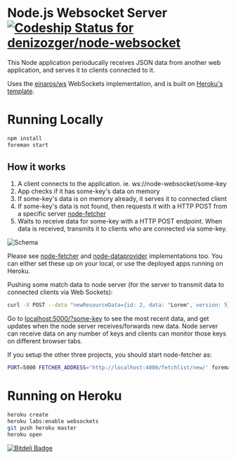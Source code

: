 # Node.js Websocket Server [ ![Codeship Status for denizozger/node-websocket](https://www.codeship.io/projects/f23cd630-2d5e-0131-ef60-2e2c57662156/status?branch=master)](https://www.codeship.io/projects/9341)

This Node application perioducally receives JSON data from another web application, and serves it to clients connected to it.

Uses the [einaros/ws](http://einaros.github.io/ws/) WebSockets implementation, and is built on [Heroku's template](https://github.com/heroku-examples/node-ws-test).

# Running Locally

``` bash
npm install
foreman start
```

## How it works

1. A client connects to the application. ie. ws://node-websocket/some-key
2. App checks if it has some-key's data on memory
3. If some-key's data is on memory already, it serves it to connected client
4. If some-key's data is not found, then requests it with a HTTP POST from a specific server [node-fetcher](https://github.com/denizozger/node-fetcher)
5. Waits to receive data for some-key with a HTTP POST endpoint. When data is received, transmits it to clients who are connected via some-key.

![Schema](http://i39.tinypic.com/2hnrght.png)

Please see [node-fetcher](https://github.com/denizozger/node-fetcher) and [node-dataprovider](https://github.com/denizozger/node-dataprovider) implementations too. You can either set these up on your local, or use the deployed apps running on Heroku.

Pushing some match data to node server (for the server to transmit data to connected clients via Web Sockets):
``` bash
curl -X POST --data "newResourceData={id: 2, data: "Lorem", version: 5}" http://localhost:5000/broadcast/some-key -H "Authorization:bm9kZS13ZWJzb2NrZXQ="
```

Go to [localhost:5000/?some-key](localhost:5000/?some-key) to see the most recent data, and get updates when the node server receives/forwards 
  new data. Node server can receive data on any number of keys and clients can monitor those keys on different browser tabs.
  
If you setup the other three projects, you should start node-fetcher as:

``` bash
PORT=5000 FETCHER_ADDRESS='http://localhost:4000/fetchlist/new/' foreman start
```

# Running on Heroku

``` bash
heroku create
heroku labs:enable websockets
git push heroku master
heroku open
```


[![Bitdeli Badge](https://d2weczhvl823v0.cloudfront.net/denizozger/node-websocket/trend.png)](https://bitdeli.com/free "Bitdeli Badge")
 

